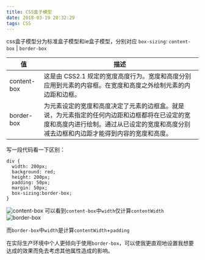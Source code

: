 ```yaml
---
title: CSS盒子模型
date: 2018-03-19 20:32:29
tags: CSS
---
```


css盒子模型分为标准盒子模型和ie盒子模型，分别对应
`box-sizing`: `content-box` | `border-box`

| 值 | 描述 |
| ------ | ------ |
|content-box|这是由 CSS2.1 规定的宽度高度行为。宽度和高度分别应用到元素的内容框。在宽度和高度之外绘制元素的内边距和边框。|
|border-box|为元素设定的宽度和高度决定了元素的边框盒。就是说，为元素指定的任何内边距和边框都将在已设定的宽度和高度内进行绘制。通过从已设定的宽度和高度分别减去边框和内边距才能得到内容的宽度和高度。|
写一段代码看一下区别：
```
div {
  width: 200px;
  background: red;
  height: 200px;
  padding: 50px;
  margin: 50px;
  box-sizing:border-box;
}
```

![content-box](https://upload-images.jianshu.io/upload_images/2244949-c24f5a5f440edebd.png?imageMogr2/auto-orient/strip%7CimageView2/2/w/1240)
可以看到`content-box`中`width`仅计算`contentWidth`
![border-box](https://upload-images.jianshu.io/upload_images/2244949-f6e3793df45614c6.png?imageMogr2/auto-orient/strip%7CimageView2/2/w/1240)

而`border-box`中`width`是计算`contentWidth`+`padding`

在实际生产环境中个人更倾向于使用`border-box`，可以使我更直观地设置我想要达成的效果而免去考虑其他属性造成的影响。

